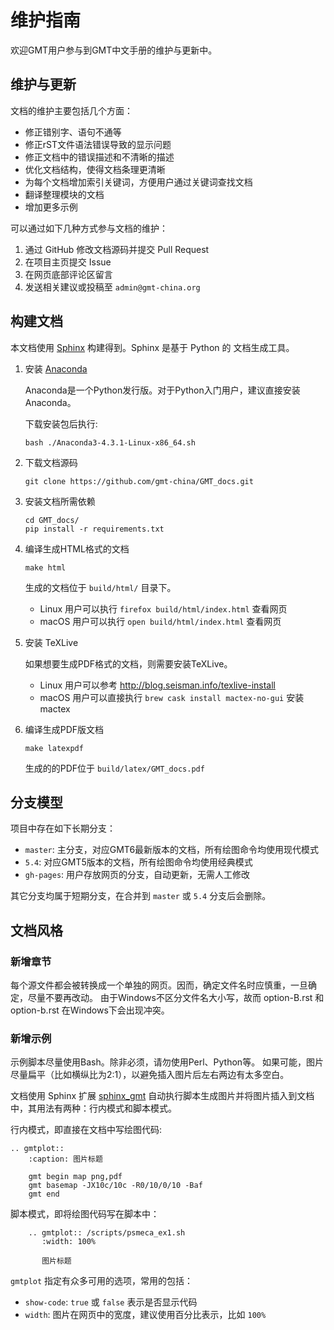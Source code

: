 # 维护指南

欢迎GMT用户参与到GMT中文手册的维护与更新中。

## 维护与更新

文档的维护主要包括几个方面：

- 修正错别字、语句不通等
- 修正rST文件语法错误导致的显示问题
- 修正文档中的错误描述和不清晰的描述
- 优化文档结构，使得文档条理更清晰
- 为每个文档增加索引关键词，方便用户通过关键词查找文档
- 翻译整理模块的文档
- 增加更多示例

可以通过如下几种方式参与文档的维护：

1. 通过 GitHub 修改文档源码并提交 Pull Request
2. 在项目主页提交 Issue
3. 在网页底部评论区留言
4. 发送相关建议或投稿至 `admin@gmt-china.org`

## 构建文档

本文档使用 [Sphinx](http://www.sphinx-doc.org/) 构建得到。Sphinx 是基于 Python 的
文档生成工具。

1.  安装 [Anaconda](https://www.anaconda.com/distribution/#download-section)

    Anaconda是一个Python发行版。对于Python入门用户，建议直接安装Anaconda。

    下载安装包后执行:

        bash ./Anaconda3-4.3.1-Linux-x86_64.sh

2.  下载文档源码

        git clone https://github.com/gmt-china/GMT_docs.git

3.  安装文档所需依赖

        cd GMT_docs/
        pip install -r requirements.txt

4.  编译生成HTML格式的文档

        make html

    生成的文档位于 `build/html/` 目录下。

    - Linux 用户可以执行 `firefox build/html/index.html` 查看网页
    - macOS 用户可以执行 `open build/html/index.html` 查看网页

5.  安装 TeXLive

    如果想要生成PDF格式的文档，则需要安装TeXLive。

    - Linux 用户可以参考 http://blog.seisman.info/texlive-install
    - macOS 用户可以直接执行 `brew cask install mactex-no-gui` 安装 mactex

6.  编译生成PDF版文档

        make latexpdf

    生成的的PDF位于 `build/latex/GMT_docs.pdf`

## 分支模型

项目中存在如下长期分支：

- `master`: 主分支，对应GMT6最新版本的文档，所有绘图命令均使用现代模式
- `5.4`: 对应GMT5版本的文档，所有绘图命令均使用经典模式
- `gh-pages`: 用户存放网页的分支，自动更新，无需人工修改

其它分支均属于短期分支，在合并到 `master` 或 `5.4` 分支后会删除。

## 文档风格

### 新增章节

每个源文件都会被转换成一个单独的网页。因而，确定文件名时应慎重，一旦确定，尽量不要再改动。
由于Windows不区分文件名大小写，故而 option-B.rst 和 option-b.rst 在Windows下会出现冲突。

### 新增示例

示例脚本尽量使用Bash。除非必须，请勿使用Perl、Python等。
如果可能，图片尽量扁平（比如横纵比为2:1），以避免插入图片后左右两边有太多空白。

文档使用 Sphinx 扩展 [sphinx_gmt](https://github.com/GenericMappingTools/sphinx_gmt)
自动执行脚本生成图片并将图片插入到文档中，其用法有两种：行内模式和脚本模式。

行内模式，即直接在文档中写绘图代码:

```
.. gmtplot::
    :caption: 图片标题

    gmt begin map png,pdf
    gmt basemap -JX10c/10c -R0/10/0/10 -Baf
    gmt end
```

脚本模式，即将绘图代码写在脚本中：

```
    .. gmtplot:: /scripts/psmeca_ex1.sh
       :width: 100%

       图片标题
```

`gmtplot` 指定有众多可用的选项，常用的包括：

- `show-code`: `true` 或 `false` 表示是否显示代码
- `width`: 图片在网页中的宽度，建议使用百分比表示，比如 `100%`

